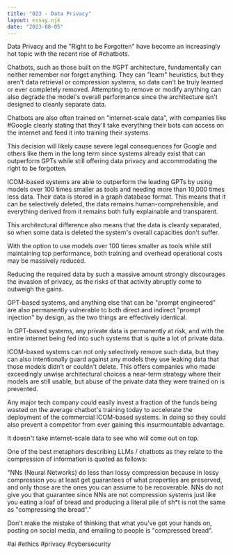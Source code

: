 ```yaml
---
title: "023 - Data Privacy"
layout: essay.njk
date: "2023-08-05"
---
```


Data Privacy and the "Right to be Forgotten" have become an increasingly hot topic with the recent rise of #chatbots.

Chatbots, such as those built on the #GPT architecture, fundamentally can neither remember nor forget anything. They can "learn" heuristics, but they aren't data retrieval or compression systems, so data can't be truly learned or ever completely removed. Attempting to remove or modify anything can also degrade the model's overall performance since the architecture isn't designed to cleanly separate data.

Chatbots are also often trained on "internet-scale data", with companies like #Google clearly stating that they'll take everything their bots can access on the internet and feed it into training their systems.

This decision will likely cause severe legal consequences for Google and others like them in the long term since systems already exist that can outperform GPTs while still offering data privacy and accommodating the right to be forgotten.

ICOM-based systems are able to outperform the leading GPTs by using models over 100 times smaller as tools and needing more than 10,000 times less data. Their data is stored in a graph database format. This means that it can be selectively deleted, the data remains human-comprehensible, and everything derived from it remains both fully explainable and transparent.

This architectural difference also means that the data is cleanly separated, so when some data is deleted the system's overall capacities don't suffer.

With the option to use models over 100 times smaller as tools while still maintaining top performance, both training and overhead operational costs may be massively reduced.

Reducing the required data by such a massive amount strongly discourages the invasion of privacy, as the risks of that activity abruptly come to outweigh the gains.

GPT-based systems, and anything else that can be "prompt engineered" are also permanently vulnerable to both direct and indirect "prompt injection" by design, as the two things are effectively identical.

In GPT-based systems, any private data is permanently at risk, and with the entire internet being fed into such systems that is quite a lot of private data.

ICOM-based systems can not only selectively remove such data, but they can also intentionally guard against any models they use leaking data that those models didn't or couldn't delete. This offers companies who made exceedingly unwise architectural choices a near-term strategy where their models are still usable, but abuse of the private data they were trained on is prevented.

Any major tech company could easily invest a fraction of the funds being wasted on the average chatbot's training today to accelerate the deployment of the commercial ICOM-based systems. In doing so they could also prevent a competitor from ever gaining this insurmountable advantage.

It doesn't take internet-scale data to see who will come out on top.

One of the best metaphors describing LLMs / chatbots as they relate to the compression of information is quoted as follows:

"NNs (Neural Networks) do less than lossy compression because in lossy compression you at least get guarantees of what properties are preserved, and only those are the ones you can assume to be recoverable. NNs do not give you that guarantee since NNs are not compression systems just like you eating a loaf of bread and producing a literal pile of sh\*t is not the same as "compressing the bread"."

Don't make the mistake of thinking that what you've got your hands on, posting on social media, and emailing to people is "compressed bread".

#ai #ethics #privacy #cybersecurity